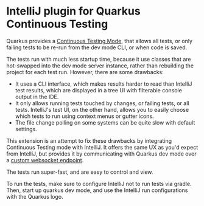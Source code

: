 # IntelliJ plugin for Quarkus Continuous Testing

Quarkus provides a [Continuous Testing Mode](https://quarkus.io/guides/continuous-testing), 
that allows all tests, or only failing tests to be re-run from the dev mode CLI, or when code is saved.

The tests run with much less startup time, because it use classes that are hot-swapped into the dev mode server instance,
rather than rebuilding the project for each test run. However, there are some drawbacks:

- It uses a CLI interface, which makes results harder to read than IntelliJ test results, 
  which are displayed in a tree UI with filterable console output in the IDE.
- It only allows running tests touched by changes, or failing tests, or all tests. 
  IntelliJ's test UI, on the other hand, allows you to easily choose which tests to run using context menus or gutter icons.
- The file change polling on some systems can be quite slow with default settings.

This extension is an attempt to fix these drawbacks by integrating Continuous Testing mode with IntelliJ.
It offers the same UX as you'd expect from IntelliJ, but provides it by communicating with Quarkus dev mode over a
[custom websocket endpoint](https://github.com/danelowe/quarkus-testsocket).

The tests run super-fast, and are easy to control and view.

To run the tests, make sure to configure IntelliJ not to run tests via gradle.
Then, start up quarkus dev mode, and use the IntelliJ run configurations with the Quarkus logo.